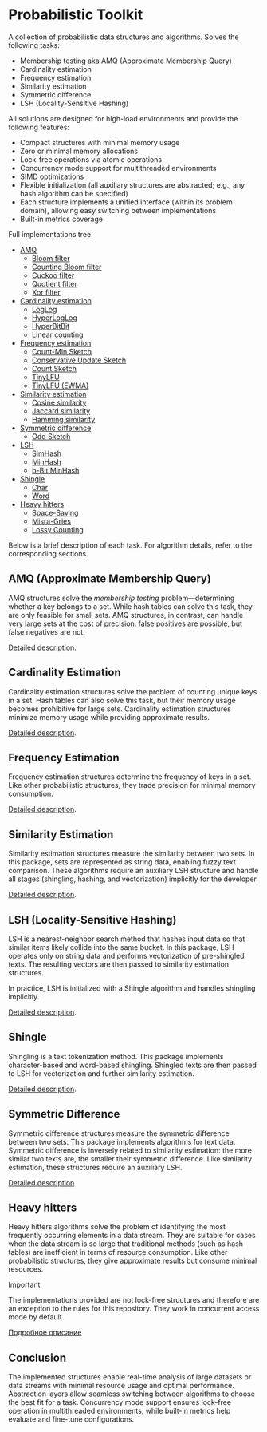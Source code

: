 # Probabilistic Toolkit

A collection of probabilistic data structures and algorithms. Solves the following tasks:

* Membership testing aka AMQ (Approximate Membership Query)
* Cardinality estimation
* Frequency estimation
* Similarity estimation
* Symmetric difference
* LSH (Locality-Sensitive Hashing)

All solutions are designed for high-load environments and provide the following features:

* Compact structures with minimal memory usage
* Zero or minimal memory allocations
* Lock-free operations via atomic operations
* Concurrency mode support for multithreaded environments
* SIMD optimizations
* Flexible initialization (all auxiliary structures are abstracted; e.g., any hash algorithm can be specified)
* Each structure implements a unified interface (within its problem domain), allowing easy switching between implementations
* Built-in metrics coverage

Full implementations tree:

* [AMQ](amq)
    * [Bloom filter](amq/bloom_filter)
    * [Counting Bloom filter](amq/bloom_filter)
    * [Cuckoo filter](amq/cuckoo_filter)
    * [Quotient filter](amq/quotient_filter)
    * [Xor filter](amq/xor_filter)
* [Cardinality estimation](cardinality)
    * [LogLog](cardinality/loglog)
    * [HyperLogLog](cardinality/hyperloglog)
    * [HyperBitBit](cardinality/hyperbitbit)
    * [Linear counting](cardinality/linear_counting)
* [Frequency estimation](frequency)
    * [Count-Min Sketch](frequency/cmsketch)
    * [Conservative Update Sketch](frequency/cusketch)
    * [Count Sketch](frequency/countsketch)
    * [TinyLFU](frequency/tinylfu)
    * [TinyLFU (EWMA)](frequency/tinylfu_ewma)
* [Similarity estimation](similarity)
    * [Cosine similarity](similarity/cosine)
    * [Jaccard similarity](similarity/jaccard)
    * [Hamming similarity](similarity/hamming)
* [Symmetric difference](symmetric)
    * [Odd Sketch](symmetric/oddsketch)
* [LSH](lsh)
    * [SimHash](lsh/simhash)
    * [MinHash](lsh/minhash)
    * [b-Bit MinHash](lsh/bbitminhash)
* [Shingle](shingle)
    * [Char](shingle/char.go)
    * [Word](shingle/word.go)
* [Heavy hitters](heavy)
  * [Space-Saving](heavy/spacesaving)
  * [Misra-Gries](heavy/misragries)
  * [Lossy Counting](heavy/lossy)

Below is a brief description of each task. For algorithm details, refer to the corresponding sections.

## AMQ (Approximate Membership Query)

AMQ structures solve the *membership testing* problem—determining whether a key belongs to a set. While hash tables
can solve this task, they are only feasible for small sets. AMQ structures, in contrast, can handle very large sets
at the cost of precision: false positives are possible, but false negatives are not.

[Detailed description](amq).

## Cardinality Estimation

Cardinality estimation structures solve the problem of counting unique keys in a set. Hash tables can also solve this task,
but their memory usage becomes prohibitive for large sets. Cardinality estimation structures minimize memory usage
while providing approximate results.

[Detailed description](cardinality).

## Frequency Estimation

Frequency estimation structures determine the frequency of keys in a set. Like other probabilistic structures,
they trade precision for minimal memory consumption.

[Detailed description](frequency).

## Similarity Estimation

Similarity estimation structures measure the similarity between two sets. In this package, sets are represented as string data,
enabling fuzzy text comparison. These algorithms require an auxiliary LSH structure and handle all stages
(shingling, hashing, and vectorization) implicitly for the developer.

[Detailed description](similarity).

## LSH (Locality-Sensitive Hashing)

LSH is a nearest-neighbor search method that hashes input data so that similar items likely collide into the same bucket.
In this package, LSH operates only on string data and performs vectorization of pre-shingled texts.
The resulting vectors are then passed to similarity estimation structures.  

In practice, LSH is initialized with a Shingle algorithm and handles shingling implicitly.

[Detailed description](lsh).

## Shingle

Shingling is a text tokenization method. This package implements character-based and word-based shingling.
Shingled texts are then passed to LSH for vectorization and further similarity estimation.

[Detailed description](shingle).

## Symmetric Difference

Symmetric difference structures measure the symmetric difference between two sets. This package implements algorithms for text data.
Symmetric difference is inversely related to similarity estimation: the more similar two texts are, the smaller their symmetric difference.
Like similarity estimation, these structures require an auxiliary LSH.

[Detailed description](symmetric).

## Heavy hitters

Heavy hitters algorithms solve the problem of identifying the most frequently occurring elements in a data stream.
They are suitable for cases when the data stream is so large that traditional methods (such as hash tables) are inefficient
in terms of resource consumption. Like other probabilistic structures, they give approximate results but consume minimal resources.

> [!IMPORTANT]
> The implementations provided are not lock-free structures and therefore are an exception to the rules for this repository.
> They work in concurrent access mode by default.

[Подробное описание](heavy)

## Conclusion

The implemented structures enable real-time analysis of large datasets or data streams with minimal resource usage and optimal performance.
Abstraction layers allow seamless switching between algorithms to choose the best fit for a task.
Concurrency mode support ensures lock-free operation in multithreaded environments, while built-in metrics help evaluate
and fine-tune configurations.

